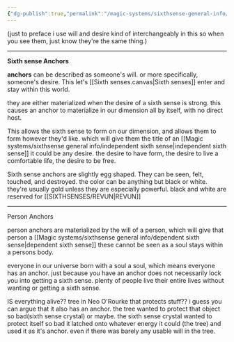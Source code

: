 ```yaml
---
{"dg-publish":true,"permalink":"/magic-systems/sixthsense-general-info/anchors/"}
---
```




(just to preface i use will and desire kind of interchangeably in this so when you see them, just know they're the same thing.)

---

**Sixth sense Anchors**

**anchors** can be described as someone's will. or more specifically, someone's desire. This let's [[Sixth senses.canvas\|Sixth senses]] enter and stay within this world.

they are either materialized when the desire of a sixth sense is strong. this causes an anchor to materialize in our dimension all by itself, with no direct host. 

This allows the sixth sense to form on our dimension, and allows them to form however they'd like. which will give them the title of an [[Magic systems/sixthsense general info/independent sixth sense\|independent sixth sense]] it could be any desire. the desire to have form, the desire to live a comfortable life, the desire to be free.

Sixth sense anchors are slightly egg shaped.
They can be seen, felt, touched, and destroyed.
the color can be anything but black or white.
they're usually gold unless they are especially powerful.
black and white are reserved for [[SIXTHSENSES/REVUN\|REVUN]]



---

Person Anchors

person anchors are materialized by the will of a person, which will give that person a [[Magic systems/sixthsense general info/dependent sixth sense\|dependent sixth sense]] these cannot be seen as a soul stays within a persons body.

everyone in our universe born with a soul a soul, which means everyone has an anchor.  just because you have an anchor does not necessarily lock you into getting a sixth sense. plenty of people live their entire lives without wanting or getting a sixth sense.






IS everything alive?? tree in Neo O'Rourke that protects stuff??
i guess you can argue that it also has an anchor. the tree wanted to protect that object so bad(sixth sense crystal) or maybe. the sixth sense crystal wanted to protect itself so bad it latched onto whatever energy it could (the tree) and used it as it's anchor. even if there was barely any usable will in the tree.